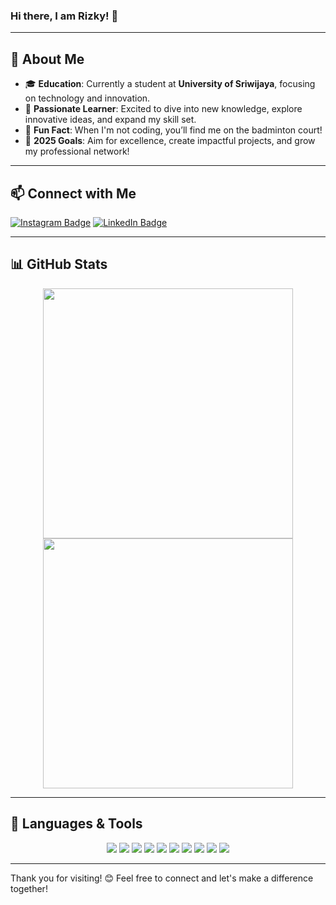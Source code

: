 ### Hi there, I am Rizky! 👋

---

## 📝 About Me

- 🎓 **Education**: Currently a student at **University of Sriwijaya**, focusing on technology and innovation.
- 🌱 **Passionate Learner**: Excited to dive into new knowledge, explore innovative ideas, and expand my skill set.
- 🏸 **Fun Fact**: When I'm not coding, you’ll find me on the badminton court!
- 🥅 **2025 Goals**: Aim for excellence, create impactful projects, and grow my professional network!

---

## 📫 Connect with Me

[![Instagram Badge](https://img.shields.io/badge/-Instagram-E4405F?style=for-the-badge&logo=Instagram&logoColor=white)](https://www.instagram.com/rizky_amalsyah)
[![LinkedIn Badge](https://img.shields.io/badge/-LinkedIn-0A66C2?style=for-the-badge&logo=Linkedin&logoColor=white)](https://www.linkedin.com/in/muhammad-rizky-amalsyah17/)

---

## 📊 GitHub Stats

<p align="center">
  <img width="400px" src="https://github-readme-streak-stats.herokuapp.com/?user=RizkyAmalsyah&theme=vue-dark&hide_border=true" />
  <img width="400px" src="https://github-readme-stats.vercel.app/api/top-langs/?username=RizkyAmalsyah&layout=compact&theme=tokyonight&hide_border=true" />
</p>

---

## 🚀 Languages & Tools

<p align="center">
  <img src="https://img.shields.io/badge/Git-F05032?style=for-the-badge&logo=git&logoColor=white" />
  <img src="https://img.shields.io/badge/HTML5-E34F26?style=for-the-badge&logo=html5&logoColor=white" />
  <img src="https://img.shields.io/badge/CSS3-1572B6?style=for-the-badge&logo=css3&logoColor=white" />
  <img src="https://img.shields.io/badge/JavaScript-F7DF1E?style=for-the-badge&logo=javascript&logoColor=black" />
  <img src="https://img.shields.io/badge/PHP-777BB4?style=for-the-badge&logo=php&logoColor=white" />
  <img src="https://img.shields.io/badge/Laravel-FF2D20?style=for-the-badge&logo=laravel&logoColor=white" />
  <img src="https://img.shields.io/badge/React-61DAFB?style=for-the-badge&logo=react&logoColor=black" />
  <img src="https://img.shields.io/badge/MySQL-4479A1?style=for-the-badge&logo=mysql&logoColor=white" />
  <img src="https://img.shields.io/badge/Postman-FF6C37?style=for-the-badge&logo=postman&logoColor=white" />
  <img src="https://img.shields.io/badge/VS%20Code-007ACC?style=for-the-badge&logo=visual-studio-code&logoColor=white" />
</p>

---

Thank you for visiting! 😊 Feel free to connect and let's make a difference together!
